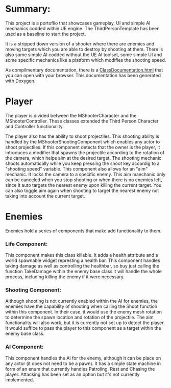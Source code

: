 # Summary:
This project is a portoflio that showcases gameplay, UI and simple AI mechanics codded within UE engine. The ThirdPersonTemplate has been used as a baseline to start the project.

It is a stripped down version of a shooter where there are enemies and moving targets which you are able to destroy by shooting at them.
There is also some simple AI codded without the UE AI toolset, some simple UI and some specific mechanics like a platform which modifies the shooting speed.

As compilmentary documentation, there is a <a href="Documentation/html/index.html">ClassDocumentation.html</a> that you can open with your browser.
This documentation has been generated with <a href="https://www.doxygen.nl">Doxygen</a>.

# Player
The player is divided between the MShooterCharacter and the MShooterController. These classes extended the Third Person
Character and Controller functionality.

The player also has the ability to shoot projectiles. This shooting ability is handled by the MShooterShootingComponent
which enables any actor to shoot projectiles. If this component detects that the owner is the player,
it introduces a modifier that spawns the projectile according to the rotation of the camera, which helps
aim at the desired target. The shooting mechanic shoots automatically while you keep pressing the shoot key accordig
to a "shooting speed" variable. This component also allows for an "aim" mechanic. It locks the camera to a specific
enemy. This aim maechanic only can be canceled when you stop shooting or when there is no enemies left, since
it auto targets the nearest enemy upon killing the current target. You can also toggle aim again when shooting to
target the nearest enemy not taking into account the current target.

# Enemies
Enemies hold a series of components that make add functionality to them.

### Life Component:
This component makes this class killable. It adds a health attribute and a world spawnable widget represting a health bar.
This component handles taking damage as well as controlling the healthbar, so buy just calling the function TakeDamage within the 
enemy base class it will handle the whole process, including killing the enemy if it were necessary.

### Shooting Component:
Although shooting is not currently enabled within the AI for enemies, the enemies have the capability of shooting
when calling the Shoot function within this component. In their case, it would use the enemy mesh rotation
to determine the spawn location and rotation of the projectile. The aim functionality will also work, but
it is currently not set up to detect the player. It would suffice to pass the player to this component as a target within the enemy base class.

### AI Component:
This component handles the AI for the enemy, although it can be place on any actor (it does not need to be a pawn).
It has a simple state machine in form of an enum that currently handles Patroling, Rest and Chasing the player.
Attacking has been set as an option but it's not currently implemented.

